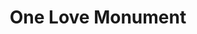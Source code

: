 ---
pid: ch10
title: One Love Monument
location_transcription: Market St + 17th
coordinates: "[-75.1683926687, 39.953026808382]"
zipcode: '10026'
gen_neighborhood: 
neighborhood: 
outside_phl: 'New York NY '
age: '53'
age_range: 50-59
instagram: 
image_file_name: ch_10.jpg
proposal_transcription: 
topic: Love
topic_summary: '0'
type: Concrete
keywords_other: heart
credit: Amsley Tracey
image_labels: 
twitter: 
facebook: 
permalink: "/monuments/ch10/"
layout: item-page
---